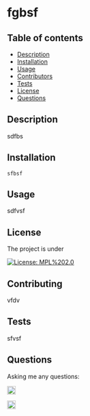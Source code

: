 # fgbsf


## Table of contents
- [Description](#Description)
- [Installation](#Installation)
- [Usage](#Usage)
- [Contributors](#Contributors)
- [Tests](#Tests)
- [License](#License)
- [Questions](#Questions)

## Description
sdfbs
   
## Installation
    sfbsf

## Usage
sdfvsf    

## License
The project is under

[![License: MPL%202.0](https://img.shields.io/badge/License-MPL%202.0-brightgreen.svg)](https://opensource.org/licenses/MPL%202.0)

## Contributing
vfdv    

## Tests
sfvsf    
    
## Questions
Asking me any questions:

<a href="mailto:sfvs" style="text-decoration:none"><img height="20" src = "https://img.shields.io/badge/Gmail-c14438?&style=for-the-badge&logo=gmail&logoColor=white&style=plastic"></a>

[<img height="20" src="https://img.shields.io/badge/-GitHub-black.svg?&style=for-the-badge&logo=github&logoColor=white&style=plastic"/>](https://github.com/fvsdfv)
